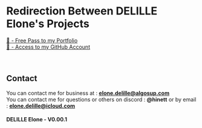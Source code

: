 # Redirection Between DELILLE Elone's Projects
[🎫 - Free Pass to my Portfolio](https://hinett.github.io/portfolio/index.html)<br>
[📑 - Access to my GitHub Account](https://github.com/HiNett)<br>
<br><br>
## Contact
You can contact me for business at : **elone.delille@algosup.com**<br>
You can contact me for questions or others on discord : **@hinett** or by email : **elone.delille@icloud.com**
<br>
#### DELILLE Elone - V0.00.1
